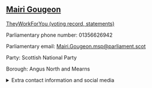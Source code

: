 ## <a href="https://www.parliament.scot/msps/current-and-previous-msps/mairi-gougeon">Mairi Gougeon</a>

<a href="https://www.theyworkforyou.com/mp/25503/mairi_gougeon">TheyWorkForYou (voting record, statements)</a> 

Parliamentary phone number: 01356626942 

Parliamentary email: Mairi.Gougeon.msp@parliament.scot 

Party: Scottish National Party 

Borough: Angus North and Mearns 

<details><summary>Extra contact information and social media</summary> 
<li>Parliamentary address: The Scottish Parliament, EH99 1SP, Edinburgh</li>
<li>Local office address:</li>
<li>Local office phone number: 01356626942</li>
<li>Twitter:</li>
<li>Facebook:</li>
<li>Website:</li>
</details>